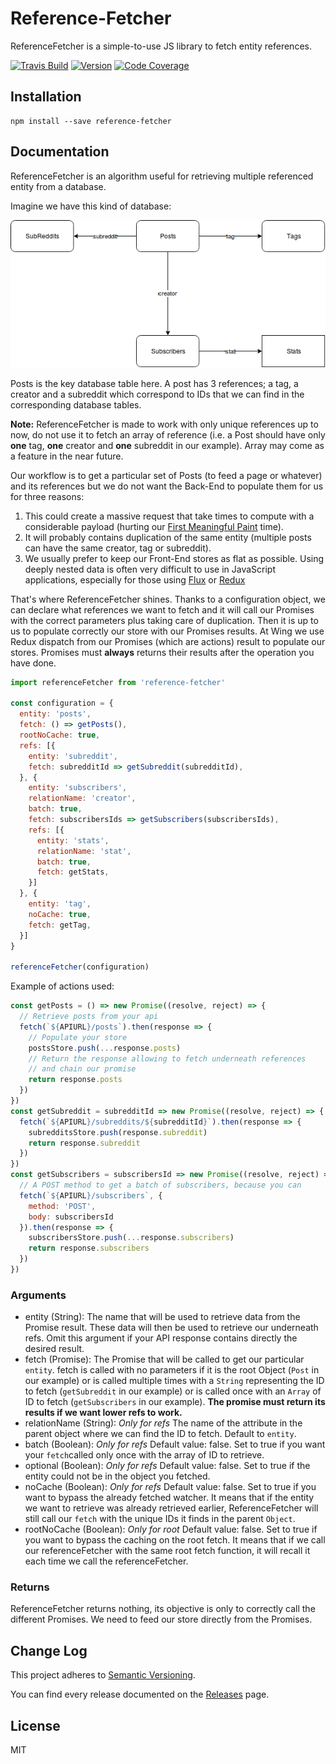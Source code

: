 # Reference-Fetcher

ReferenceFetcher is a simple-to-use JS library to fetch entity references.

[![Travis Build](https://img.shields.io/travis/wing-eu/reference-fetcher.svg?style=flat-square)](https://travis-ci.org/wing-eu/reference-fetcher/) [![Version](https://img.shields.io/npm/v/reference-fetcher.svg?style=flat-square)](https://github.com/wing-eu/lucmerceron/reference-fetcher/releases) [![Code Coverage](https://img.shields.io/codecov/c/github/wing-eu/reference-fetcher.svg?style=flat-square)](https://codecov.io/gh/wing-eu/reference-fetcher)

## Installation

```
npm install --save reference-fetcher
```

## Documentation

ReferenceFetcher is an algorithm useful for retrieving multiple referenced entity from a database.

Imagine we have this kind of database:

![Reddit Base](./reddit.png)

Posts is the key database table here. A post has 3 references; a tag, a creator and a subreddit which correspond to IDs that we can find in the corresponding database tables.

**Note:** ReferenceFetcher is made to work with only unique references up to now, do not use it to fetch an array of reference (i.e. a Post should have only **one** tag, **one** creator and **one** subreddit in our example). Array may come as a feature in the near future.

Our workflow is to get a particular set of Posts (to feed a page or whatever) and its references but we do not want the Back-End to populate them for us for three reasons:
 1. This could create a massive request that take times to compute with a considerable payload (hurting our [First Meaningful Paint](https://developers.google.com/web/tools/lighthouse/audits/first-meaningful-paint) time).
 2. It will probably contains duplication of the same entity (multiple posts can have the same creator, tag or subreddit). 
 3. We usually prefer to keep our Front-End stores as flat as possible. Using deeply nested data is often very difficult to use in JavaScript applications, especially for those using [Flux](http://facebook.github.io/flux/) or [Redux](http://redux.js.org/)
 
That's where ReferenceFetcher shines. Thanks to a configuration object, we can declare what references we want to fetch and it will call our Promises with the correct parameters plus taking care of duplication. Then it is up to us to populate correctly our store with our Promises results. At Wing we use Redux dispatch from our Promises (which are actions) result to populate our stores. Promises must **always** returns their results after the operation you have done.

```javascript
import referenceFetcher from 'reference-fetcher'

const configuration = {
  entity: 'posts',
  fetch: () => getPosts(),
  rootNoCache: true,
  refs: [{
    entity: 'subreddit',
    fetch: subredditId => getSubreddit(subredditId),
  }, {
    entity: 'subscribers',
    relationName: 'creator',
    batch: true,
    fetch: subscribersIds => getSubscribers(subscribersIds),
    refs: [{
      entity: 'stats',
      relationName: 'stat',
      batch: true,
      fetch: getStats,
    }]
  }, {
    entity: 'tag',
    noCache: true,
    fetch: getTag,
  }]
}

referenceFetcher(configuration)
```

Example of actions used:

```javascript
const getPosts = () => new Promise((resolve, reject) => {
  // Retrieve posts from your api
  fetch(`${APIURL}/posts`).then(response => {
    // Populate your store
    postsStore.push(...response.posts)
    // Return the response allowing to fetch underneath references
    // and chain our promise
    return response.posts
  })
})
const getSubreddit = subredditId => new Promise((resolve, reject) => {
  fetch(`${APIURL}/subreddits/${subredditId}`).then(response => {
    subredditsStore.push(response.subreddit)
    return response.subreddit
  })
})
const getSubscribers = subscribersId => new Promise((resolve, reject) => {
  // A POST method to get a batch of subscribers, because you can
  fetch(`${APIURL}/subscribers`, {
    method: 'POST',
    body: subscribersId
  }).then(response => {
    subscribersStore.push(...response.subscribers)
    return response.subscribers
  })
})
```

### Arguments
* entity (String): The name that will be used to retrieve data from the Promise result. These data will then be used to retrieve our underneath refs. Omit this argument if your API response contains directly the desired result.
* fetch (Promise): The Promise that will be called to get our particular `entity`. fetch is called with no parameters if it is the root Object (`Post` in our example) or is called multiple times with  a `String` representing the ID to fetch (`getSubreddit` in our example) or is called once with an `Array` of ID to fetch (`getSubscribers` in our example). **The promise must return its results if we want lower refs to work.**
* relationName (String): *Only for refs*  The name of the attribute in the parent object where we can find the ID to fetch. Default to `entity`.
* batch (Boolean): *Only for refs* Default value: false. Set to true if you want your `fetch`called only once with the array of ID to retrieve.
* optional (Boolean): *Only for refs* Default value: false. Set to true if the entity could not be in the object you fetched.
* noCache (Boolean): *Only for refs* Default value: false. Set to true if you want to bypass the already fetched watcher. It means that if the entity we want to retrieve was already retrieved earlier, ReferenceFetcher will still call our `fetch` with the unique IDs it finds in the parent `Object`.
* rootNoCache (Boolean): *Only for root* Default value: false. Set to true if you want to bypass the caching on the root fetch. It means that if we call our referenceFetcher with the same root fetch function, it will recall it each time we call the referenceFetcher.

### Returns
ReferenceFetcher returns nothing, its objective is only to correctly call the different Promises. We need to feed our store directly from the Promises.

## Change Log
This project adheres to [Semantic Versioning](http://semver.org/).

You can find every release documented on the [Releases](https://github.com/wing-eu/reference-fetcher/releases) page.

## License
MIT